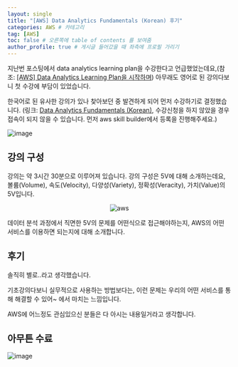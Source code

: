 ```yaml
---
layout: single
title: "[AWS] Data Analytics Fundamentals (Korean) 후기"
categories: AWS # 카테고리
tag: [AWS]
toc: false # 오른쪽에 table of contents 를 보여줌
author_profile: true # 게시글 들어갔을 때 좌측에 프로필 가리기
--- 
```


지난번 포스팅에서 data analytics learning plan을 수강한다고 언급했었는데요,(참조: [[AWS] Data Analytics Learning Plan을 시작하며](https://haebuk.github.io/aws/AWS-Data-Analytics-Learning-Plan2/)) 아무래도 영어로 된 강의다보니 첫 수강에 부담이 있었습니다.

한국어로 된 유사한 강의가 있나 찾아보던 중 발견하게 되어 먼저 수강하기로 결정했습니다. (링크: [Data Analytics Fundamentals (Korean)](https://explore.skillbuilder.aws/learn/course/636/data-analytics-fundamentals-korean), 수강신청을 하지 않았을 경우 접속이 되지 않을 수 있습니다. 먼저 aws skill builder에서 등록을 진행해주세요.)

![image](https://user-images.githubusercontent.com/68543150/148673775-845754fe-34d2-4120-a41a-f2f7f237d14b.png)

## 강의 구성
강의는 약 3시간 30분으로 이루어져 있습니다. 강의 구성은 5V에 대해 소개하는데요, 볼륨(Volume), 속도(Velocity), 다양성(Variety), 정확성(Veracity),  가치(Value)의 5V입니다.

<p align="center">
  <img src="https://user-images.githubusercontent.com/68543150/148673954-c2ff8ac4-d25f-41cd-b554-7d27a8a12532.png" alt="aws"/>
</p>

데이터 분석 과정에서 직면한 5V의 문제를 어떤식으로 접근해야하는지, AWS의 어떤 서비스를 이용하면 되는지에 대해 소개합니다.

## 후기

솔직히 별로..라고 생각했습니다.

기초강의다보니 실무적으로 사용하는 방법보다는, 이런 문제는 우리의 어떤 서비스를 통해 해결할 수 있어~ 에서 마치는 느낌입니다.

AWS에 어느정도 관심있으신 분들은 다 아시는 내용일거라고 생각합니다.

## 아무튼 수료

![image](https://user-images.githubusercontent.com/68543150/148674132-d5d7336f-457e-4ec8-8fb2-edc6614db078.png)







